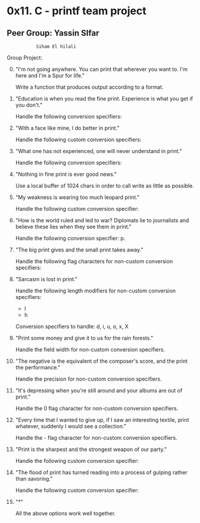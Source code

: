 # 0x11. C - printf team project

## Peer Group: Yassin SIfar
               Siham El hilali   

Group Project:

0. "I'm not going anywhere. You can print that wherever you want to. I'm here and I'm a Spur for life."

   Write a function that produces output according to a format.

1. "Education is when you read the fine print. Experience is what you get if you don't."

   Handle the following conversion specifiers:

2. "With a face like mine, I do better in print."

   Handle the following custom conversion specifiers:

3. "What one has not experienced, one will never understand in print."

   Handle the following conversion specifiers:

4. "Nothing in fine print is ever good news."

   Use a local buffer of 1024 chars in order to call write as little as possible.

5. "My weakness is wearing too much leopard print."

   Handle the following custom conversion specifier:

6. "How is the world ruled and led to war? Diplomats lie to journalists and believe these lies when they see them in print."

   Handle the following conversion specifier: p.

7. "The big print gives and the small print takes away."

   Handle the following flag characters for non-custom conversion specifiers:

8. "Sarcasm is lost in print."

   Handle the following length modifiers for non-custom conversion specifiers:

   - l
   - h

   Conversion specifiers to handle: d, i, u, o, x, X

9. "Print some money and give it to us for the rain forests."

   Handle the field width for non-custom conversion specifiers.

10. "The negative is the equivalent of the composer's score, and the print the performance."

    Handle the precision for non-custom conversion specifiers.

11. "It's depressing when you're still around and your albums are out of print."

    Handle the 0 flag character for non-custom conversion specifiers.

12. "Every time that I wanted to give up, if I saw an interesting textile, print whatever, suddenly I would see a collection."

    Handle the - flag character for non-custom conversion specifiers.

13. "Print is the sharpest and the strongest weapon of our party."

    Handle the following custom conversion specifier:

14. "The flood of print has turned reading into a process of gulping rather than savoring."

    Handle the following custom conversion specifier:

15. "*"

    All the above options work well together.
